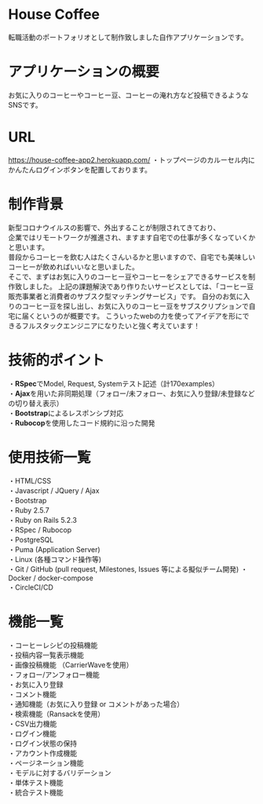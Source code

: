 # House Coffee
転職活動のポートフォリオとして制作致しました自作アプリケーションです。

# アプリケーションの概要
お気に入りのコーヒーやコーヒー豆、コーヒーの淹れ方など投稿できるようなSNSです。  

# URL
<https://house-coffee-app2.herokuapp.com/>
・トップページのカルーセル内にかんたんログインボタンを配置しております。  

# 制作背景
新型コロナウイルスの影響で、外出することが制限されてきており、    
企業ではリモートワークが推進され、ますます自宅での仕事が多くなっていくかと思います。  
普段からコーヒーを飲む人はたくさんいるかと思いますので、自宅でも美味しいコーヒーが飲めればいいなと思いました。  
そこで、まずはお気に入りのコーヒー豆やコーヒーをシェアできるサービスを制作致しました。
上記の課題解決であり作りたいサービスとしては、「コーヒー豆販売事業者と消費者のサブスク型マッチングサービス」です。
自分のお気に入りのコーヒー豆を探し出し、お気に入りのコーヒー豆をサブスクリプションで自宅に届くというのが概要です。
こういったwebの力を使ってアイデアを形にできるフルスタックエンジニアになりたいと強く考えています！

# 技術的ポイント
・**RSpec**でModel, Request, Systemテスト記述（計170examples）  
・**Ajax**を用いた非同期処理（フォロー/未フォロー、お気に入り登録/未登録などの切り替え表示）  
・**Bootstrap**によるレスポンシブ対応  
・**Rubocop**を使用したコード規約に沿った開発  

# 使用技術一覧
・HTML/CSS  
・Javascript / JQuery / Ajax  
・Bootstrap  
・Ruby 2.5.7  
・Ruby on Rails 5.2.3  
・RSpec / Rubocop  
・PostgreSQL  
・Puma (Application Server)  
・Linux (各種コマンド操作等)  
・Git / GitHub (pull request, Milestones, Issues 等による擬似チーム開発)
・Docker / docker-compose  
・CircleCI/CD  

# 機能一覧
・コーヒーレシピの投稿機能  
・投稿内容一覧表示機能  
・画像投稿機能 （CarrierWaveを使用）  
・フォロー/アンフォロー機能  
・お気に入り登録  
・コメント機能  
・通知機能（お気に入り登録 or コメントがあった場合）  
・検索機能（Ransackを使用）  
・CSV出力機能  
・ログイン機能  
・ログイン状態の保持  
・アカウント作成機能  
・ページネーション機能  
・モデルに対するバリデーション  
・単体テスト機能  
・統合テスト機能  
